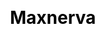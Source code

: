 ---
title: Maxnerva
description: 

css: scss/case-detail.scss

section1:
  title: Maxnerva
  content: Maxnerva establishes the core services of “IaaS + PaaS + SaaS” to promote “Smart Manufacturing”, “Smart City”, and “Operation and Maintenance Services”. With technology services at our core, we strive to provide excellent IT services and solutions. We are also fully committed to promoting the development of IoT and Made in China 2025.

section2:
  listLeft:
    - title: Company Introduction
      contentList:
        - content: Maxnerva Technology Services, HK.0103 is affiliated and invested by Foxconn Technology Group, who is rated by Fortune Magazine as one of the 500 strongest corporations. With 20 years of IT experience in the 3C industry (Cloud, Mobile, IoT, Big Data, Intelligent, Network + Robot), Maxnerva Technology Services successfully incorporates Foxconn’s industrialization and information development with innovative technology to create an experienced and professional team.
      image: /images/case/aqara-1.jpg

    - title: Background
      contentList:
        - content: 'In accordance with the 2019 Digital Transformation Strategy of Foxconn (Made in China 2025, Industry 4.0), our operation team is faced with the following challenges:'
        - content: 'Technologically, we need to:'
        - content: 1. Support private cloud, public cloud and hybrid cloud.
        - content: 2. Manage thousands of microservices and support nearly 700 old SLA services.
        - content: 3. Support big data architectures from edge computing to data analysis.
        - content: 4. Support extensive data storage and data analysis.
        - content: 'However, the current architecture cannot meet the demands above with existing issues listed below:'
        - content: 1. All of our services are orchestrated based on Docker Compose. With serious single node failures, we cannot guarantee the high availability of our services.
        - content: 2. Low resource utilization.
        - content: 3. Inconvenient operations for developers.
        - content: 4. Slow update cycle of multiple microservices.
        - content: Before we comprehensively moved to cloud native technology stacks, all of our services were based on Docker and Docker Compose with different services deployed on different hosts or clusters. In order to meet the demands and solve existing issues, we have selected Kubernetes, Prometheus and in-built cloud native tools of KubeSphere to face the challenge. The greatest benefit that these tools can offer is that we can provide our clients with a digital transformation strategy in manufacturing that features low cost and high efficiency.
      image:

    - title: Why KubeSphere
      contentList:
        - content: Based on our needs and challenges, we have implemented POC for different solutions, including Rancher, BlueKing and native Kubernetes. Ultimately, KubeSphere, an open source container platform, stands out to be our preferred choice. We have selected KubeSphere because it offers a holistic end-to-end delivery chain. It enables us to deploy Kubernetes clusters in the new environment in the most convenient way. Furthermore, it provides seamless integration with our internal system environment.
        - content: With a series of cloud native tools packed by KubeSphere, we are able to deploy new services within minutes and upgrade our business system within seconds. Developers only need to push their code, which will be automatically released to the production environment within about 10 minutes. As a result, our resource utilization has doubled and delivery efficiency has increased more than tenfold.
        - content: The biggest advantage that KubeSphere has brought us is that the release in all environments can now be operated by developers directly without the involvement of the Ops team for the whole process. This has greatly reduced our communication cost and workload.
      image:

    - title: KubeSphere Deployment Architecture
      contentList:
        - content: KubeSphere provides us with hybrid cloud deployment in multiple machine rooms, making it possible for us to build an IIOT platform. As Foxconn factories are located in countries/regions around the world, we have independent machines rooms in different areas for the deployment of our business system. This has helped us meet our business needs. As we only have one development environment, we are using tags to control resources in different areas for local programming, local storage and local deployment. This is how we work to achieve rapid application delivery.
        - content: Due to our internal requirement for data security and protection, cluster resources do not have access to external network by default. Only when the security audit server approves can they have normal access. Likewise, cluster resources also need to be approved by the audit server.
      image:

    - type: 1
      contentList:
        - content: Reduced Learning Cost
        - content: DevOps Customization
        - content: Improved Delivery Efficiency

    - title: Storage and Network Solution
      contentList:
        - content: We adopted Calico for our first deployment as the cluster network solution. In our test, we noticed high latency across nodes. This is because Calico entails specific requirements for BGP while our network deployment is too complicated to allow us to make any change. We then turned to Flannel and adjusted deployment configurations, using hostgw in the same network segment and VXLan otherwise. Ultimately, we saw a considerable improvement in network performance in the test.
        - content: We are using GlusterFS cluster and NFS storage as solutions to persistent storage for clusters. GlusterFS mainly provides persistent mounting for storage volumes while NFS is used for data backup.
      image:

    - title: Logging and Monitoring Solution
      contentList:
        - content: We are using our existing monitoring system, including Zabbix, ELK and Prometheus. This has reduced deployment costs and helped us integrate KubeSphere with our existing environment.
        - content: As the main users of KubeSphere, our developers can check internal deployment and resource information on the KubeSphere platform to monitor any abnormalities at application level. For our Ops team, they can check more detailed information on resource usage in the cluster, pre-handling any possible issues.
      image:

    - type: 2
      content: 'We have selected KubeSphere because it offers a holistic end-to-end delivery chain. It enables us to deploy Kubernetes clusters in the new environment in the most convenient way.'
      author: 'Maxnerva'

    - title: KubeSphere DevOps Customization
      contentList:
        - content: We have also found ourself in a difficult position as we use KubeSphere. The business systems developed have overwhelmed our professional Ops team. Besides, the release of new environments is highly dependent on our Ops team as they need to make preparations for them. Furthermore, the Ops team also needs to assist developers with the initial deployment of middleware and pipeline for the whole process. In short, due to limited human resources of the Ops team, we have encountered a new challenge restricting the continuous release process of our business.
        - content: The compilation of Jenkinsfile that is necessary to pipeline creation is relatively difficult for developers technologically and entails learning costs. Fortunately, as a completely open source platform, KubeSphere allows us to conduct custom development and packaging on the basis of its existing features. More specifically, we have created a new function of rapid creation, meeting the demand of our developers for DevOps projects and CI/CD pipelines in their creation or update.
        - content: On the back of various, comprehensive features of KubeSphere, we have successfully empowered our Ops team to handle enormous workload with limited human resource costs.
      image:

    - title: Prospect
      contentList:
        - content: 'Suggestions or needs for KubeSphere:'
        - content: 1. More detailed monitoring information.
        - content: 2. Coordinated and unified project management.
        - content: 3. An elegant in-built service ticket system.
        - content: 4. Windows node management.
      image:

  rightPart:
    icon: /images/case/aqara-detail.jpg
    list:
      - title: INDUSTRY
        content: Cloud Computing
      - title: LOCATION
        content: China
      - title: CLOUD TYPE
        content: Hybrid
      - title: CHALLENGES
        content: DevOps, Efficiency, Deployment
      - title: ADOPTED FEATURES
        content: Hosted

---